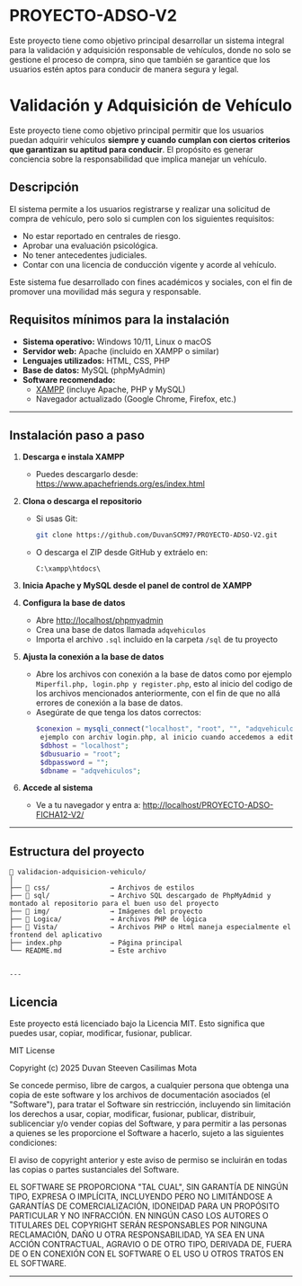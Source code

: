 # PROYECTO-ADSO-V2
Este proyecto tiene como objetivo principal desarrollar un sistema integral para la validación y adquisición responsable de vehículos, donde no solo se gestione el proceso de compra, sino que también se garantice que los usuarios estén aptos para conducir de manera segura y legal.

# Validación y Adquisición de Vehículo

Este proyecto tiene como objetivo principal permitir que los usuarios puedan adquirir vehículos **siempre y cuando cumplan con ciertos criterios que garantizan su aptitud para conducir**. El propósito es generar conciencia sobre la responsabilidad que implica manejar un vehículo.

## Descripción 

El sistema permite a los usuarios registrarse y realizar una solicitud de compra de vehículo, pero solo si cumplen con los siguientes requisitos:

- No estar reportado en centrales de riesgo.
- Aprobar una evaluación psicológica.
- No tener antecedentes judiciales.
- Contar con una licencia de conducción vigente y acorde al vehículo.

Este sistema fue desarrollado con fines académicos y sociales, con el fin de promover una movilidad más segura y responsable.

## Requisitos mínimos para la instalación

- **Sistema operativo:** Windows 10/11, Linux o macOS
- **Servidor web:** Apache (incluido en XAMPP o similar)
- **Lenguajes utilizados:** HTML, CSS, PHP
- **Base de datos:** MySQL (phpMyAdmin)
- **Software recomendado:**
  - [XAMPP](https://www.apachefriends.org/index.html) (incluye Apache, PHP y MySQL)
  - Navegador actualizado (Google Chrome, Firefox, etc.)

---
## Instalación paso a paso

1. **Descarga e instala XAMPP**
   - Puedes descargarlo desde: https://www.apachefriends.org/es/index.html

2. **Clona o descarga el repositorio**
   - Si usas Git:
     ```bash
     git clone https://github.com/DuvanSCM97/PROYECTO-ADSO-V2.git
     ```
   - O descarga el ZIP desde GitHub y extráelo en:
     ```
     C:\xampp\htdocs\
     ```
3. **Inicia Apache y MySQL desde el panel de control de XAMPP**

4. **Configura la base de datos**
   - Abre [http://localhost/phpmyadmin](http://localhost/phpmyadmin)
   - Crea una base de datos llamada `adqvehiculos`
   - Importa el archivo `.sql` incluido en la carpeta `/sql` de tu proyecto

5. **Ajusta la conexión a la base de datos**
   - Abre los archivos con conexión a la base de datos como por ejemplo `Miperfil.php, login.php y register.php`, esto al inicio del codigo de los archivos mencionados anteriormente, con el fin de que no allá errores de conexión a la base de datos. 
   - Asegúrate de que tenga los datos correctos:
     ```php
     $conexion = mysqli_connect("localhost", "root", "", "adqvehiculos");
      ejemplo con archiv login.php, al inicio cuando accedemos a editar este archivo debe estar de la siguiente manera 
      $dbhost = "localhost";
      $dbusuario = "root";
      $dbpassword = "";
      $dbname = "adqvehiculos";
     ```
6. **Accede al sistema**
   - Ve a tu navegador y entra a: [http://localhost/PROYECTO-ADSO-FICHA12-V2/](http://localhost/PROYECTO-ADSO-FICHA12-V2/)

---

## Estructura del proyecto

```plaintext
📁 validacion-adquisicion-vehiculo/
│
├── 📁 css/               → Archivos de estilos
├── 📁 sql/               → Archivo SQL descargado de PhpMyAdmid y montado al repositorio para el buen uso del proyecto
├── 📁 img/               → Imágenes del proyecto
├── 📁 Logica/            → Archivos PHP de lógica
├── 📁 Vista/             → Archivos PHP o Html maneja especialmente el frontend del aplicativo
├── index.php            → Página principal
└── README.md            → Este archivo


---
```
## Licencia

Este proyecto está licenciado bajo la Licencia MIT. Esto significa que puedes usar, copiar, modificar, fusionar, publicar.

MIT License

Copyright (c) 2025 Duvan Steeven Casilimas Mota

Se concede permiso, libre de cargos, a cualquier persona que obtenga una copia de este software y los archivos de documentación asociados (el "Software"), para tratar el Software sin restricción, incluyendo sin limitación los derechos a usar, copiar, modificar, fusionar, publicar, distribuir, sublicenciar y/o vender copias del Software, y para permitir a las personas a quienes se les proporcione el Software a hacerlo, sujeto a las siguientes condiciones:

El aviso de copyright anterior y este aviso de permiso se incluirán en todas las copias o partes sustanciales del Software.

EL SOFTWARE SE PROPORCIONA "TAL CUAL", SIN GARANTÍA DE NINGÚN TIPO, EXPRESA O IMPLÍCITA, INCLUYENDO PERO NO LIMITÁNDOSE A GARANTÍAS DE COMERCIALIZACIÓN, IDONEIDAD PARA UN PROPÓSITO PARTICULAR Y NO INFRACCIÓN. EN NINGÚN CASO LOS AUTORES O TITULARES DEL COPYRIGHT SERÁN RESPONSABLES POR NINGUNA RECLAMACIÓN, DAÑO U OTRA RESPONSABILIDAD, YA SEA EN UNA ACCIÓN CONTRACTUAL, AGRAVIO O DE OTRO TIPO, DERIVADA DE, FUERA DE O EN CONEXIÓN CON EL SOFTWARE O EL USO U OTROS TRATOS EN EL SOFTWARE.

---

